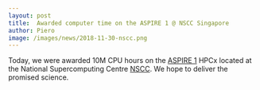 ```yaml
---
layout: post
title:  Awarded computer time on the ASPIRE 1 @ NSCC Singapore
author: Piero
image: /images/news/2018-11-30-nscc.png
---
```


Today, we were awarded 10M CPU hours on the [ASPIRE 1](https://www.nscc.sg/about-nscc/our-facilityaspire-1/) HPCx located at the National Supercomputing Centre [NSCC](https://www.nscc.sg). We hope to deliver the promised science.